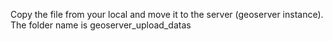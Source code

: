 Copy the file from your local and move it to the server (geoserver instance).
The folder name is geoserver_upload_datas
